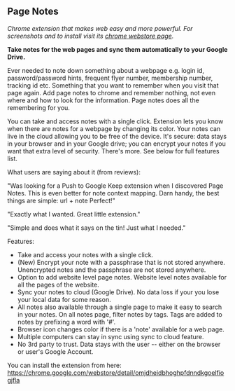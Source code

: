 ## Page Notes

_Chrome extension that makes web easy and more powerful. For screenshots and to install visit its [chrome webstore page](https://chrome.google.com/webstore/detail/omjdheidbhoghpfdnndkgoelfiogjfla)._

**Take notes for the web pages and sync them automatically to your Google Drive.**

Ever needed to note down something about a webpage e.g. login id, password/password hints, frequent flyer number, membership number, tracking id etc. Something that you want to remember when you visit that page again. Add page notes to chrome and remember nothing, not even where and how to look for the information. Page notes does all the remembering for you.

You can take and access notes with a single click. Extension lets you know when there are notes for a webpage by changing its color. Your notes can live in the cloud allowing you to be free of the device. It's secure: data stays in your browser and in your Google drive; you can encrypt your notes if you want that extra level of security. There's more. See below for full features list.

What users are saying about it (from reviews):

"Was looking for a Push to Google Keep extension when I discovered Page Notes. This is even better for note context mapping. Darn handy, the best things are simple: url + note
Perfect!"

"Exactly what I wanted. Great little extension."

"Simple and does what it says on the tin! Just what I needed."

Features:

 * Take and access your notes with a single click.
 * (New) Encrypt your note with a passphrase that is not stored anywhere. Unencrypted notes and the passphrase are not stored anywhere.
 * Option to add website level page notes. Website level notes available for all the pages of the website.
 * Sync your notes to cloud (Google Drive). No data loss if your you lose your local data for some reason.
 * All notes also available through a single page to make it easy to search in your notes. On all notes page, filter notes by tags. Tags are added to notes by prefixing a word with '#'.
 * Browser icon changes color if there is a 'note' available for a web page.
 * Multiple computers can stay in sync using sync to cloud feature.
 * No 3rd party to trust. Data stays with the user -- either on the browser or user's Google Account.

You can install the extension from here:
https://chrome.google.com/webstore/detail/omjdheidbhoghpfdnndkgoelfiogjfla
